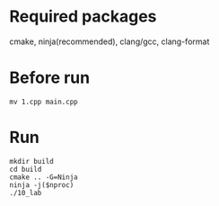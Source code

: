 # Required packages
cmake, ninja(recommended), clang/gcc, clang-format

# Before run
```
mv 1.cpp main.cpp
````

# Run
```
mkdir build
cd build
cmake .. -G=Ninja
ninja -j($nproc)
./10_lab
```
